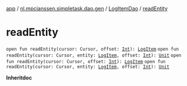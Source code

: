 [app](../../index.md) / [nl.mpcjanssen.simpletask.dao.gen](../index.md) / [LogItemDao](index.md) / [readEntity](.)

# readEntity

`open fun readEntity(cursor: Cursor, offset: `[`Int`](https://kotlinlang.org/api/latest/jvm/stdlib/kotlin/-int/index.html)`): `[`LogItem`](../-log-item/index.md)
`open fun readEntity(cursor: Cursor, entity: `[`LogItem`](../-log-item/index.md)`, offset: `[`Int`](https://kotlinlang.org/api/latest/jvm/stdlib/kotlin/-int/index.html)`): `[`Unit`](https://kotlinlang.org/api/latest/jvm/stdlib/kotlin/-unit/index.html)
`open fun readEntity(cursor: Cursor, offset: `[`Int`](https://kotlinlang.org/api/latest/jvm/stdlib/kotlin/-int/index.html)`): `[`LogItem`](../-log-item/index.md)
`open fun readEntity(cursor: Cursor, entity: `[`LogItem`](../-log-item/index.md)`, offset: `[`Int`](https://kotlinlang.org/api/latest/jvm/stdlib/kotlin/-int/index.html)`): `[`Unit`](https://kotlinlang.org/api/latest/jvm/stdlib/kotlin/-unit/index.html)

**Inheritdoc**

